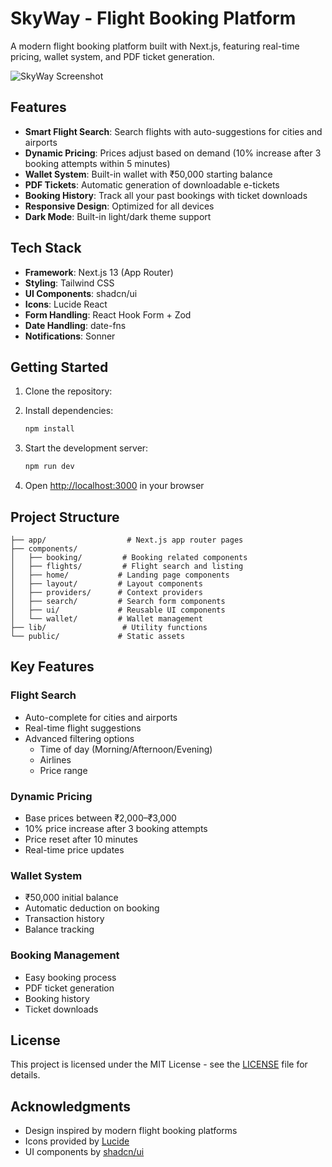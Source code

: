 # SkyWay - Flight Booking Platform

A modern flight booking platform built with Next.js, featuring real-time pricing, wallet system, and PDF ticket generation.

![SkyWay Screenshot](https://images.pexels.com/photos/1122462/pexels-photo-1122462.jpeg?auto=compress&cs=tinysrgb&w=1260&h=750&dpr=2)

## Features

- **Smart Flight Search**: Search flights with auto-suggestions for cities and airports
- **Dynamic Pricing**: Prices adjust based on demand (10% increase after 3 booking attempts within 5 minutes)
- **Wallet System**: Built-in wallet with ₹50,000 starting balance
- **PDF Tickets**: Automatic generation of downloadable e-tickets
- **Booking History**: Track all your past bookings with ticket downloads
- **Responsive Design**: Optimized for all devices
- **Dark Mode**: Built-in light/dark theme support

## Tech Stack

- **Framework**: Next.js 13 (App Router)
- **Styling**: Tailwind CSS
- **UI Components**: shadcn/ui
- **Icons**: Lucide React
- **Form Handling**: React Hook Form + Zod
- **Date Handling**: date-fns
- **Notifications**: Sonner

## Getting Started

1. Clone the repository:
 
2. Install dependencies:
   ```bash
   npm install
   ```

3. Start the development server:
   ```bash
   npm run dev
   ```

4. Open [http://localhost:3000](http://localhost:3000) in your browser

## Project Structure

```
├── app/                  # Next.js app router pages
├── components/          
│   ├── booking/         # Booking related components
│   ├── flights/         # Flight search and listing
│   ├── home/           # Landing page components
│   ├── layout/         # Layout components
│   ├── providers/      # Context providers
│   ├── search/         # Search form components
│   ├── ui/             # Reusable UI components
│   └── wallet/         # Wallet management
├── lib/                 # Utility functions
└── public/             # Static assets
```

## Key Features

### Flight Search
- Auto-complete for cities and airports
- Real-time flight suggestions
- Advanced filtering options
  - Time of day (Morning/Afternoon/Evening)
  - Airlines
  - Price range

### Dynamic Pricing
- Base prices between ₹2,000–₹3,000
- 10% price increase after 3 booking attempts
- Price reset after 10 minutes
- Real-time price updates

### Wallet System
- ₹50,000 initial balance
- Automatic deduction on booking
- Transaction history
- Balance tracking

### Booking Management
- Easy booking process
- PDF ticket generation
- Booking history
- Ticket downloads



## License

This project is licensed under the MIT License - see the [LICENSE](LICENSE) file for details.

## Acknowledgments

- Design inspired by modern flight booking platforms
- Icons provided by [Lucide](https://lucide.dev)
- UI components by [shadcn/ui](https://ui.shadcn.com)
